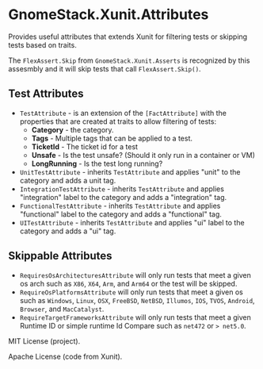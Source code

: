 # GnomeStack.Xunit.Attributes

Provides useful attributes that extends Xunit for filtering tests or skipping
tests based on traits.

The `FlexAssert.Skip` from `GnomeStack.Xunit.Asserts` is recognized by this
assesmbly and it will skip tests that call `FlexAssert.Skip()`.

## Test Attributes

- `TestAttribute` - is an extension of the `[FactAttribute]` with the properties
  that are created at traits to allow filtering of tests:
  - **Category** - the category.
  - **Tags** - Multiple tags that can be applied to a test.
  - **TicketId** - The ticket id for a test
  - **Unsafe** - Is the test unsafe? (Should it only run in a container or VM)
  - **LongRunning** - Is the test long running?
- `UnitTestAttribute` - inherits `TestAttribute` and applies "unit" to the
  category and adds a unit tag.
- `IntegrationTestAttribute` - inherits `TestAttribute` and applies
  "integration" label to the category and adds a "integration" tag.
- `FunctionalTestAttribute` - inherits `TestAttribute` and applies
  "functional" label to the category and adds a "functional" tag.
- `UITestAttribute` - inherits `TestAttribute` and applies
  "ui" label to the category and adds a "ui" tag.

## Skippable Attributes

- `RequiresOsArchitecturesAttribute` will only run tests that meet a given
  os arch such as `X86`, `X64`, `Arm`, and `Arm64` or the test will be skipped.
- `RequireOsPlatformsAttribute` will only run tests that meet a given os
  such as `Windows`, `Linux`, `OSX`, `FreeBSD`, `NetBSD`, `Illumos`,
  `IOS`, `TVOS`, `Android`, `Browser`, and `MacCatalyst`.
- `RequireTargetFrameworksAttribute` will only run tests that meet a given
  Runtime ID or simple runtime Id Compare such as `net472` or `> net5.0`.

MIT License (project).

Apache License (code from Xunit).
